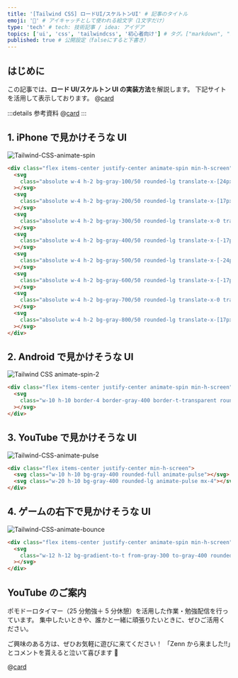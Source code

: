 ```yaml
---
title: '[Tailwind CSS] ロードUI/スケルトンUI' # 記事のタイトル
emoji: '🍃' # アイキャッチとして使われる絵文字（1文字だけ）
type: 'tech' # tech: 技術記事 / idea: アイデア
topics: ['ui', 'css', 'tailwindcss', '初心者向け'] # タグ。["markdown", "rust", "aws"]のように指定する
published: true # 公開設定（falseにすると下書き）
---
```


## はじめに

この記事では、**ロード UI/スケルトン UI の実装方法**を解説します。
下記サイトを活用して表示しております。
@[card](https://play.tailwindcss.com/)

:::details 参考資料
@[card](https://gihyo.jp/book/2024/978-4-297-13943-8)
:::

## 1. iPhone で見かけそうな UI

![Tailwind-CSS-animate-spin](https://storage.googleapis.com/zenn-user-upload/ae6609094bb9-20241201.gif)

```html
<div class="flex items-center justify-center animate-spin min-h-screen">
  <svg
    class="absolute w-4 h-2 bg-gray-100/50 rounded-lg translate-x-[24px] translate-y-0 rotate-0"
  ></svg>
  <svg
    class="absolute w-4 h-2 bg-gray-200/50 rounded-lg translate-x-[17px] translate-y-[17px] rotate-[45deg]"
  ></svg>
  <svg
    class="absolute w-4 h-2 bg-gray-300/50 rounded-lg translate-x-0 translate-y-[24px] rotate-[90deg]"
  ></svg>
  <svg
    class="absolute w-4 h-2 bg-gray-400/50 rounded-lg translate-x-[-17px] translate-y-[17px] rotate-[135deg]"
  ></svg>
  <svg
    class="absolute w-4 h-2 bg-gray-500/50 rounded-lg translate-x-[-24px] translate-y-0 rotate-0"
  ></svg>
  <svg
    class="absolute w-4 h-2 bg-gray-600/50 rounded-lg translate-x-[-17px] translate-y-[-17px] rotate-[-135deg]"
  ></svg>
  <svg
    class="absolute w-4 h-2 bg-gray-700/50 rounded-lg translate-x-0 translate-y-[-24px] rotate-[-90deg]"
  ></svg>
  <svg
    class="absolute w-4 h-2 bg-gray-800/50 rounded-lg translate-x-[17px] translate-y-[-17px] rotate-[-45deg]"
  ></svg>
</div>
```

## 2. Android で見かけそうな UI

![Tailwind CSS animate-spin-2](https://storage.googleapis.com/zenn-user-upload/545cea848b7a-20241201.gif)

```html
<div class="flex items-center justify-center animate-spin min-h-screen">
  <svg
    class="w-10 h-10 border-4 border-gray-400 border-t-transparent rounded-full animate-spin"
  ></svg>
</div>
```

## 3. YouTube で見かけそうな UI

![Tailwind-CSS-animate-pulse](https://storage.googleapis.com/zenn-user-upload/dedf353c1f82-20241201.gif)

```html
<div class="flex items-center justify-center min-h-screen">
  <svg class="w-10 h-10 bg-gray-400 rounded-full animate-pulse"></svg>
  <svg class="w-20 h-10 bg-gray-400 rounded-lg animate-pulse mx-4"></svg>\
</div>
```

## 4. ゲームの右下で見かけそうな UI

![Tailwind-CSS-animate-bounce](https://storage.googleapis.com/zenn-user-upload/d183a29fc437-20241201.gif)

```html
<div class="flex items-center justify-center animate-spin min-h-screen">
  <svg
    class="w-12 h-12 bg-gradient-to-t from-gray-300 to-gray-400 rounded-full animate-bounce"
  ></svg>
</div>
```

## YouTube のご案内

ポモドーロタイマー（25 分勉強＋ 5 分休憩）を活用した作業・勉強配信を行っています。
集中したいときや、誰かと一緒に頑張りたいときに、ぜひご活用ください。

ご興味のある方は、ぜひお気軽に遊びに来てください！
「Zenn から来ました!!」とコメントを貰えると泣いて喜びます 🤣

@[card](https://www.youtube.com/@aew2sbee)
